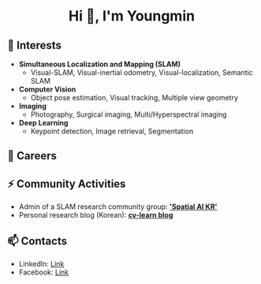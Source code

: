 <h1 align="center">Hi 👋, I'm Youngmin</h1>

## 🌱 Interests
- **Simultaneous Localization and Mapping (SLAM)**
  - Visual-SLAM, Visual-inertial odometry, Visual-localization, Semantic SLAM
- **Computer Vision**
  - Object pose estimation, Visual tracking, Multiple view geometry
- **Imaging**
  - Photography, Surgical imaging, Multi/Hyperspectral imaging
- **Deep Learning**
  - Keypoint detection, Image retrieval, Segmentation

## 🔭 Careers


## ⚡ Community Activities
- Admin of a SLAM research community group: [**'Spatial AI KR'**](https://open.kakao.com/o/g8T5kxLb)
- Personal research blog (Korean): [**cv-learn blog**](https://www.cv-learn.com)

## 📫 Contacts
- LinkedIn: [Link](https://www.linkedin.com/in/hyunggi-chang/)
- Facebook: [Link](https://www.facebook.com/harry.chang.982/)


<!--
**changh95/changh95** is a ✨ _special_ ✨ repository because its `README.md` (this file) appears on your GitHub profile.

Here are some ideas to get you started:

- 🔭 I’m currently working on ...
- 🌱 I’m currently learning ...
- 👯 I’m looking to collaborate on ...
- 🤔 I’m looking for help with ...
- 💬 Ask me about ...
- 📫 How to reach me: ...
- 😄 Pronouns: ...
- ⚡ Fun fact: ...
-->
